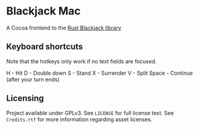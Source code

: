 # Blackjack Mac

A Cocoa frontend to the [Rust Blackjack library](https://github.com/Arc676/Blackjack)

## Keyboard shortcuts

Note that the hotkeys only work if no text fields are focused.

H - Hit
D - Double down
S - Stand
X - Surrender
V - Split
Space - Continue (after your turn ends)

## Licensing

Project available under GPLv3. See `LICENSE` for full license text. See `Credits.rtf` for more information regarding asset licenses.
